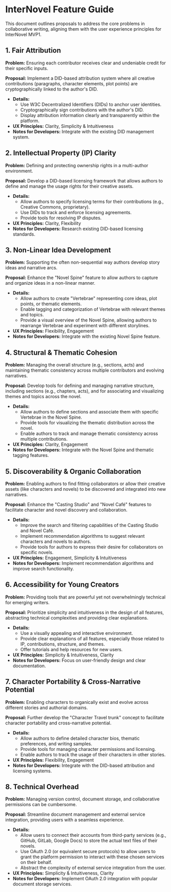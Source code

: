 # InterNovel Feature Guide

This document outlines proposals to address the core problems in collaborative writing, aligning them with the user experience principles for InterNovel MVP1.

## 1. Fair Attribution

**Problem:** Ensuring each contributor receives clear and undeniable credit for their specific inputs.

**Proposal:** Implement a DID-based attribution system where all creative contributions (paragraphs, character elements, plot points) are cryptographically linked to the author's DID.

*   **Details:**
    *   Use W3C Decentralized Identifiers (DIDs) to anchor user identities.
    *   Cryptographically sign contributions with the author's DID.
    *   Display attribution information clearly and transparently within the platform.
*   **UX Principles:** Clarity, Simplicity & Intuitiveness
*   **Notes for Developers:** Integrate with the existing DID management system.

## 2. Intellectual Property (IP) Clarity

**Problem:** Defining and protecting ownership rights in a multi-author environment.

**Proposal:** Develop a DID-based licensing framework that allows authors to define and manage the usage rights for their creative assets.

*   **Details:**
    *   Allow authors to specify licensing terms for their contributions (e.g., Creative Commons, proprietary).
    *   Use DIDs to track and enforce licensing agreements.
    *   Provide tools for resolving IP disputes.
*   **UX Principles:** Clarity, Flexibility
*   **Notes for Developers:** Research existing DID-based licensing standards.

## 3. Non-Linear Idea Development

**Problem:** Supporting the often non-sequential way authors develop story ideas and narrative arcs.

**Proposal:** Enhance the "Novel Spine" feature to allow authors to capture and organize ideas in a non-linear manner.

*   **Details:**
    *   Allow authors to create "Vertebrae" representing core ideas, plot points, or thematic elements.
    *   Enable tagging and categorization of Vertebrae with relevant themes and topics.
    *   Provide a visual overview of the Novel Spine, allowing authors to rearrange Vertebrae and experiment with different storylines.
*   **UX Principles:** Flexibility, Engagement
*   **Notes for Developers:** Integrate with the existing Novel Spine feature.

## 4. Structural & Thematic Cohesion

**Problem:** Managing the overall structure (e.g., sections, acts) and maintaining thematic consistency across multiple contributors and evolving narratives.

**Proposal:** Develop tools for defining and managing narrative structure, including sections (e.g., chapters, acts), and for associating and visualizing themes and topics across the novel.

*   **Details:**
    *   Allow authors to define sections and associate them with specific Vertebrae in the Novel Spine.
    *   Provide tools for visualizing the thematic distribution across the novel.
    *   Enable authors to track and manage thematic consistency across multiple contributions.
*   **UX Principles:** Clarity, Engagement
*   **Notes for Developers:** Integrate with the Novel Spine and thematic tagging features.

## 5. Discoverability & Organic Collaboration

**Problem:** Enabling authors to find fitting collaborators or allow their creative assets (like characters and novels) to be discovered and integrated into new narratives.

**Proposal:** Enhance the "Casting Studio" and "Novel Café" features to facilitate character and novel discovery and collaboration.

*   **Details:**
    *   Improve the search and filtering capabilities of the Casting Studio and Novel Café.
    *   Implement recommendation algorithms to suggest relevant characters and novels to authors.
    *   Provide tools for authors to express their desire for collaborators on specific novels.
*   **UX Principles:** Engagement, Simplicity & Intuitiveness
*   **Notes for Developers:** Implement recommendation algorithms and improve search functionality.

## 6. Accessibility for Young Creators

**Problem:** Providing tools that are powerful yet not overwhelmingly technical for emerging writers.

**Proposal:** Prioritize simplicity and intuitiveness in the design of all features, abstracting technical complexities and providing clear explanations.

*   **Details:**
    *   Use a visually appealing and interactive environment.
    *   Provide clear explanations of all features, especially those related to IP, contributions, structure, and themes.
    *   Offer tutorials and help resources for new users.
*   **UX Principles:** Simplicity & Intuitiveness, Clarity
*   **Notes for Developers:** Focus on user-friendly design and clear documentation.

## 7. Character Portability & Cross-Narrative Potential

**Problem:** Enabling characters to organically exist and evolve across different stories and authorial domains.

**Proposal:** Further develop the "Character Travel trunk" concept to facilitate character portability and cross-narrative potential.

*   **Details:**
    *   Allow authors to define detailed character bios, thematic preferences, and writing samples.
    *   Provide tools for managing character permissions and licensing.
    *   Enable authors to track the usage of their characters in other stories.
*   **UX Principles:** Flexibility, Engagement
*   **Notes for Developers:** Integrate with the DID-based attribution and licensing systems.

## 8. Technical Overhead

**Problem:** Managing version control, document storage, and collaborative permissions can be cumbersome.

**Proposal:** Streamline document management and external service integration, providing users with a seamless experience.

*   **Details:**
    *   Allow users to connect their accounts from third-party services (e.g., GitHub, GitLab, Google Docs) to store the actual text files of their novels.
    *   Use OAuth 2.0 (or equivalent secure protocols) to allow users to grant the platform permission to interact with these chosen services on their behalf.
    *   Abstract the complexity of external service integration from the user.
*   **UX Principles:** Simplicity & Intuitiveness, Clarity
*   **Notes for Developers:** Implement OAuth 2.0 integration with popular document storage services.
